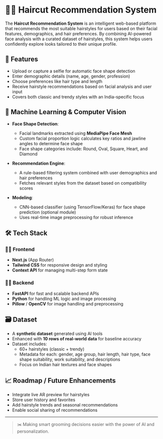 # 💇‍♂️ Haircut Recommendation System

The **Haircut Recommendation System** is an intelligent web-based platform that recommends the most suitable hairstyles for users based on their facial features, demographics, and hair preferences. By combining AI-powered face analysis with a curated dataset of hairstyles, this system helps users confidently explore looks tailored to their unique profile.

## 🌟 Features

- Upload or capture a selfie for automatic face shape detection
- Enter demographic details (name, age, gender, profession)
- Choose preferences like hair type and length
- Receive hairstyle recommendations based on facial analysis and user input
- Covers both classic and trendy styles with an India-specific focus

## 🧠 Machine Learning & Computer Vision

- **Face Shape Detection**:
  - Facial landmarks extracted using **MediaPipe Face Mesh**
  - Custom facial proportion logic calculates key ratios and jawline angles to determine face shape
  - Face shape categories include: Round, Oval, Square, Heart, and Diamond

- **Recommendation Engine**:
  - A rule-based filtering system combined with user demographics and hair preferences
  - Fetches relevant styles from the dataset based on compatibility scores

- **Modeling**:
  - CNN-based classifier (using TensorFlow/Keras) for face shape prediction (optional module)
  - Uses real-time image preprocessing for robust inference

## 🛠️ Tech Stack

### 🧑‍🎨 Frontend
- **Next.js** (App Router)
- **Tailwind CSS** for responsive design and styling
- **Context API** for managing multi-step form state

### 🧑‍🍳 Backend
- **FastAPI** for fast and scalable backend APIs
- **Python** for handling ML logic and image processing
- **Pillow** / **OpenCV** for image handling and preprocessing

## 🗃️ Dataset

- A **synthetic dataset** generated using AI tools
- Enhanced with **10 rows of real-world data** for baseline accuracy
- Dataset includes:
  - 60+ hairstyles (classic + trendy)
  - Metadata for each: gender, age group, hair length, hair type, face shape suitability, work suitability, and descriptions
  - Focus on Indian hair textures and face shapes

## 📈 Roadmap / Future Enhancements

- Integrate live AR preview for hairstyles
- Store user history and favorites
- Add hairstyle trends and seasonal recommendations
- Enable social sharing of recommendations

---

> ✂️ Making smart grooming decisions easier with the power of AI and personalization.
